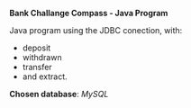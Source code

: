 **Bank Challange Compass - Java Program**

Java program using the JDBC conection, with:
- deposit
- withdrawn
- transfer
- and extract.

**Chosen database**: _MySQL_
